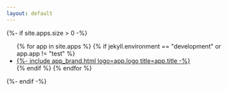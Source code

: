 ```yaml
---
layout: default
---
```


<article class="app-content-container" itemscope itemtype="https://schema.org/ItemList">
    <head>
        <title>{{ site.title }}</title>
    </head>
    {%- if site.apps.size > 0 -%}
    <div class="apps-list">
        <ul >
            {% for app in site.apps %}
                {% if jekyll.environment == "development" or app.app != "test" %}
                <li>
                    <a class="black-link" href="{{ app.url | relative_url }}">
                        {%- include app_brand.html logo=app.logo title=app.title -%}
                    </a>
                </li>
                {% endif %}
            {% endfor %}
        </ul>
    </div>
    {%- endif -%}
</article>